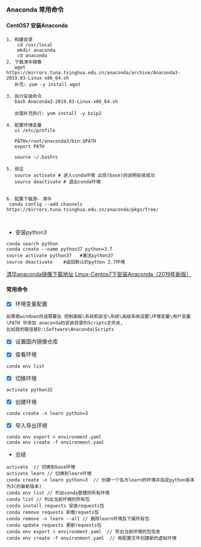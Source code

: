 ### Anaconda 常用命令

#### CentOS7 安装Anaconda
```text
1. 构建目录 
    cd /usr/local
    mkdir anaconda
    cd anaconda
2. 下载清华镜像
   wget https://mirrors.tuna.tsinghua.edu.cn/anaconda/archive/Anaconda3-2019.03-Linux-x86_64.sh
   补充: yum -y install wget

3. 执行安装命令
   bash Anaconda3-2019.03-Linux-x86_64.sh
   
   出错补充执行: yum install -y bzip2
   
4. 配置环境变量
   vi /etc/profile
   
   PATH=/root/anaconda3/bin:$PATH
   export PATH
   
   source ~/.bashrc

5. 验证
   source activate # 进入conda环境 出现(base)则说明安装成功
   source deactivate # 退出conda环境


6. 配置下载源- 清华
 conda config --add channels https://mirrors.tuna.tsinghua.edu.cn/anaconda/pkgs/free/

 
```

* 安装python3
```text
conda search python
conda create --name python37 python=3.7
source activate python37   #激活python37
source deactivate    #返回默认的python 2.7环境
```

[清华anaconda镜像下载地址](https://mirrors.tuna.tsinghua.edu.cn/anaconda/archive/?C=M&O=D)
[Linux-Centos7下安装Anaconda（2019年新版）](https://zhuanlan.zhihu.com/p/64930395)

#### 常用命令
-[x] 环境变量配置
```text
如果是windows的话需要去 控制面板\系统和安全\系统\高级系统设置\环境变量\用户变量\PATH 中添加 anaconda的安装目录的Scripts文件夹, 
比如我的路径是D:\Software\Anaconda\Scripts
```
-[x] 设置国内镜像仓库


-[x] 查看环境
```text
conda env list
```
-[x] 切换环境
```text
activate python32
```

-[x] 创建环境
```text
conda create -n learn python=3
```
-[x] 导入导出环境
```text
conda env export > environment.yaml
conda env create -f environment.yaml
```

* 总结
```text
activate  // 切换到base环境
activate learn // 切换到learn环境
conda create -n learn python=3  // 创建一个名为learn的环境并指定python版本为3(的最新版本)
conda env list // 列出conda管理的所有环境
conda list // 列出当前环境的所有包
conda install requests 安装requests包
conda remove requests 卸载requets包
conda remove -n learn --all // 删除learn环境及下属所有包
conda update requests 更新requests包
conda env export > environment.yaml  // 导出当前环境的包信息
conda env create -f environment.yaml  // 用配置文件创建新的虚拟环境
```

